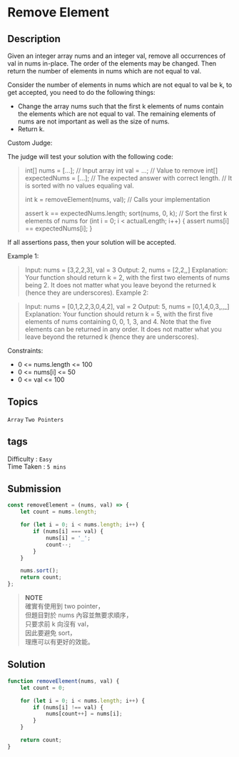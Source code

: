 # Remove Element

## Description

Given an integer array nums and an integer val, remove all occurrences of val in nums in-place. The order of the elements may be changed. Then return the number of elements in nums which are not equal to val.

Consider the number of elements in nums which are not equal to val be k, to get accepted, you need to do the following things:

-   Change the array nums such that the first k elements of nums contain the elements which are not equal to val. The remaining elements of nums are not important as well as the size of nums.
-   Return k.

Custom Judge:

The judge will test your solution with the following code:

> int[] nums = [...]; // Input array
> int val = ...; // Value to remove
> int[] expectedNums = [...]; // The expected answer with correct length.
> // It is sorted with no values equaling val.
>
> int k = removeElement(nums, val); // Calls your implementation
>
> assert k == expectedNums.length;
> sort(nums, 0, k); // Sort the first k elements of nums
> for (int i = 0; i < actualLength; i++) {
> assert nums[i] == expectedNums[i];
> }

If all assertions pass, then your solution will be accepted.

Example 1:

> Input: nums = [3,2,2,3], val = 3
> Output: 2, nums = [2,2,_,_]
> Explanation: Your function should return k = 2, with the first two elements of nums being 2.
> It does not matter what you leave beyond the returned k (hence they are underscores).
> Example 2:

> Input: nums = [0,1,2,2,3,0,4,2], val = 2
> Output: 5, nums = [0,1,4,0,3,_,_,_]
> Explanation: Your function should return k = 5, with the first five elements of nums containing 0, 0, 1, 3, and 4.
> Note that the five elements can be returned in any order.
> It does not matter what you leave beyond the returned k (hence they are underscores).

Constraints:

-   0 <= nums.length <= 100
-   0 <= nums[i] <= 50
-   0 <= val <= 100

## Topics

`Array` `Two Pointers`

## tags

Difficulty : `Easy`  
Time Taken : `5 mins`

## Submission

```javascript
const removeElement = (nums, val) => {
    let count = nums.length;

    for (let i = 0; i < nums.length; i++) {
        if (nums[i] === val) {
            nums[i] = '_';
            count--;
        }
    }

    nums.sort();
    return count;
};
```

> **NOTE**  
> 確實有使用到 two pointer，  
> 但題目對於 nums 內容並無要求順序，  
> 只要求前 k 向沒有 val，  
> 因此要避免 sort，  
> 理應可以有更好的效能。

## Solution

```javascript
function removeElement(nums, val) {
    let count = 0;

    for (let i = 0; i < nums.length; i++) {
        if (nums[i] !== val) {
            nums[count++] = nums[i];
        }
    }

    return count;
}
```
